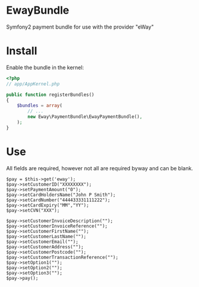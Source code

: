 EwayBundle
==========

Symfony2 payment bundle for use with the provider "eWay"


Install
==========

Enable the bundle in the kernel:

``` php
<?php
// app/AppKernel.php

public function registerBundles()
{
    $bundles = array(
        // ...
        new Eway\PaymentBundle\EwayPaymentBundle(),
    );
}
```

Use
==========

All fields are required, however not all are required byway and can be blank.

```
$pay = $this->get('eway');
$pay->setCustomerID("XXXXXXXX");
$pay->setPaymentAmount("0");
$pay->setCardHoldersName("John P Smith");
$pay->setCardNumber("444433331111222");
$pay->setCardExpiry("MM","YY");
$pay->setCVN("XXX");

$pay->setCustomerInvoiceDescription("");
$pay->setCustomerInvoiceReference("");
$pay->setCustomerFirstName("");
$pay->setCustomerLastName("");
$pay->setCustomerEmail("");
$pay->setCustomerAddress("");
$pay->setCustomerPostcode("");
$pay->setCustomerTransactionReference("");
$pay->setOption1("");
$pay->setOption2("");
$pay->setOption3("");
$pay->pay();

```